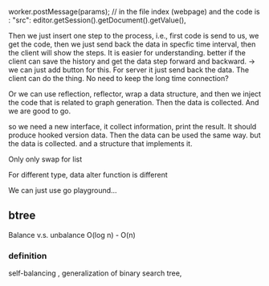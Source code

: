 worker.postMessage(params); // in the file index (webpage)
and the code is :      "src": editor.getSession().getDocument().getValue(),

Then we just insert one step to the process, i.e., first code is send to us, we get the code, then we just send back the data in specfic time interval, 
then the client will show the steps. It is easier for understanding.
better if the client can save the history and get the data step forward and backward. -> we can just add button for this. 
For server it just send back the data. The client can do the thing. No need to keep the long time connection?


Or we can use reflection, reflector, wrap a data structure, and then we inject the code that
is related to graph generation.
Then the data is collected. And we are good to go.

so we need a new interface, it collect information, print the result.
It should produce hooked version data. Then the data can be used the same way. 
but the data is collected.
and a structure that implements it.


Only only swap for list

For different type, data alter function is different

We can just use go playground...

## btree
Balance v.s. unbalance
O(log n) - O(n)
### definition
self-balancing , generalization of binary search tree,
